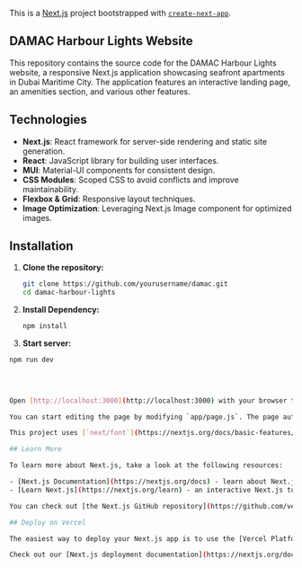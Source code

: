 This is a [Next.js](https://nextjs.org/) project bootstrapped with [`create-next-app`](https://github.com/vercel/next.js/tree/canary/packages/create-next-app).



## DAMAC Harbour Lights Website

This repository contains the source code for the DAMAC Harbour Lights website, a responsive Next.js application showcasing seafront apartments in Dubai Maritime City. The application features an interactive landing page, an amenities section, and various other features.

## Technologies

- **Next.js**: React framework for server-side rendering and static site generation.
- **React**: JavaScript library for building user interfaces.
- **MUI**: Material-UI components for consistent design.
- **CSS Modules**: Scoped CSS to avoid conflicts and improve maintainability.
- **Flexbox & Grid**: Responsive layout techniques.
- **Image Optimization**: Leveraging Next.js Image component for optimized images.

## Installation

1. **Clone the repository:**
   ```bash
   git clone https://github.com/yourusername/damac.git
   cd damac-harbour-lights
2. **Install Dependency:**
   ```bash
   npm install
3. **Start server:**
  ```bash
npm run dev

   
   

Open [http://localhost:3000](http://localhost:3000) with your browser to see the result.

You can start editing the page by modifying `app/page.js`. The page auto-updates as you edit the file.

This project uses [`next/font`](https://nextjs.org/docs/basic-features/font-optimization) to automatically optimize and load Inter, a custom Google Font.

## Learn More

To learn more about Next.js, take a look at the following resources:

- [Next.js Documentation](https://nextjs.org/docs) - learn about Next.js features and API.
- [Learn Next.js](https://nextjs.org/learn) - an interactive Next.js tutorial.

You can check out [the Next.js GitHub repository](https://github.com/vercel/next.js/) - your feedback and contributions are welcome!

## Deploy on Vercel

The easiest way to deploy your Next.js app is to use the [Vercel Platform](https://vercel.com/new?utm_medium=default-template&filter=next.js&utm_source=create-next-app&utm_campaign=create-next-app-readme) from the creators of Next.js.

Check out our [Next.js deployment documentation](https://nextjs.org/docs/deployment) for more details.
